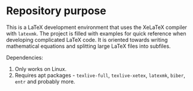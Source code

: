 # Repository purpose

This is a LaTeX development environment that uses the XeLaTeX compiler with `latexmk`. The project is filled with examples for quick reference when developing complicated LaTeX code. It is oriented towards writing mathematical equations and splitting large LaTeX files into subfiles.

Dependencies:

1. Only works on Linux.
2. Requires apt packages - `texlive-full`, `texlive-xetex`, `latexmk`, `biber`, `entr` and probably more.